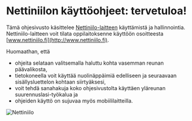 # Nettiniilon käyttöohjeet: tervetuloa!

Tämä ohjesivusto käsittelee [Nettiniilo-laitteen](http://www.nettiniilo.fi) käyttämistä ja hallinnointia. Nettiniilo-laitteen voit tilata oppilaitoksenne käyttöön osoitteesta [www.nettiniilo.fi](http://www.nettiniilo.fi).

Huomaathan, että

- ohjeita selataan valitsemalla haluttu kohta vasemman reunan päävalikosta,
- tietokoneella voit käyttää nuolinäppäimiä edelliseen ja seuraavaan sisällysluettelon kohtaan siirtyäksesi,
- voit tehdä sanahakuja koko ohjesivustolta käyttäen yläreunan suurennuslasi-työkalua ja
- ohjeiden käyttö on sujuvaa myös mobiililaitteilla.

![Nettiniilo](https://www.nettiniilo.fi/img/nettiniilo-laatikossa_jordman.jpg "Nettiniilo paketissaan")